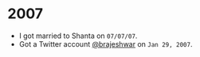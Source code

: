 # 2007

- I got married to Shanta on `07/07/07`.
- Got a Twitter account [@brajeshwar](https://x.com/brajeshwar) on `Jan 29, 2007`.